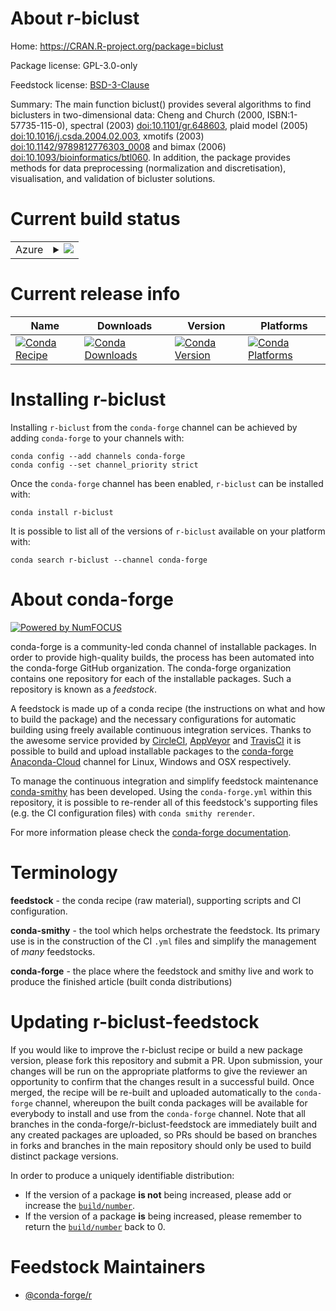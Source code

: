 About r-biclust
===============

Home: https://CRAN.R-project.org/package=biclust

Package license: GPL-3.0-only

Feedstock license: [BSD-3-Clause](https://github.com/conda-forge/r-biclust-feedstock/blob/master/LICENSE.txt)

Summary: The main function biclust() provides several algorithms to find biclusters in two-dimensional data: Cheng and Church (2000, ISBN:1-57735-115-0), spectral (2003) <doi:10.1101/gr.648603>, plaid model (2005) <doi:10.1016/j.csda.2004.02.003>, xmotifs (2003) <doi:10.1142/9789812776303_0008> and bimax (2006) <doi:10.1093/bioinformatics/btl060>. In addition, the package provides methods for data preprocessing (normalization and discretisation), visualisation, and validation of bicluster solutions.

Current build status
====================


<table>
    
  <tr>
    <td>Azure</td>
    <td>
      <details>
        <summary>
          <a href="https://dev.azure.com/conda-forge/feedstock-builds/_build/latest?definitionId=3351&branchName=master">
            <img src="https://dev.azure.com/conda-forge/feedstock-builds/_apis/build/status/r-biclust-feedstock?branchName=master">
          </a>
        </summary>
        <table>
          <thead><tr><th>Variant</th><th>Status</th></tr></thead>
          <tbody><tr>
              <td>linux_64_r_base3.6</td>
              <td>
                <a href="https://dev.azure.com/conda-forge/feedstock-builds/_build/latest?definitionId=3351&branchName=master">
                  <img src="https://dev.azure.com/conda-forge/feedstock-builds/_apis/build/status/r-biclust-feedstock?branchName=master&jobName=linux&configuration=linux_64_r_base3.6" alt="variant">
                </a>
              </td>
            </tr><tr>
              <td>linux_64_r_base4.0</td>
              <td>
                <a href="https://dev.azure.com/conda-forge/feedstock-builds/_build/latest?definitionId=3351&branchName=master">
                  <img src="https://dev.azure.com/conda-forge/feedstock-builds/_apis/build/status/r-biclust-feedstock?branchName=master&jobName=linux&configuration=linux_64_r_base4.0" alt="variant">
                </a>
              </td>
            </tr><tr>
              <td>osx_64_r_base3.6</td>
              <td>
                <a href="https://dev.azure.com/conda-forge/feedstock-builds/_build/latest?definitionId=3351&branchName=master">
                  <img src="https://dev.azure.com/conda-forge/feedstock-builds/_apis/build/status/r-biclust-feedstock?branchName=master&jobName=osx&configuration=osx_64_r_base3.6" alt="variant">
                </a>
              </td>
            </tr><tr>
              <td>osx_64_r_base4.0</td>
              <td>
                <a href="https://dev.azure.com/conda-forge/feedstock-builds/_build/latest?definitionId=3351&branchName=master">
                  <img src="https://dev.azure.com/conda-forge/feedstock-builds/_apis/build/status/r-biclust-feedstock?branchName=master&jobName=osx&configuration=osx_64_r_base4.0" alt="variant">
                </a>
              </td>
            </tr><tr>
              <td>win_64_r_base3.6</td>
              <td>
                <a href="https://dev.azure.com/conda-forge/feedstock-builds/_build/latest?definitionId=3351&branchName=master">
                  <img src="https://dev.azure.com/conda-forge/feedstock-builds/_apis/build/status/r-biclust-feedstock?branchName=master&jobName=win&configuration=win_64_r_base3.6" alt="variant">
                </a>
              </td>
            </tr><tr>
              <td>win_64_r_base4.0</td>
              <td>
                <a href="https://dev.azure.com/conda-forge/feedstock-builds/_build/latest?definitionId=3351&branchName=master">
                  <img src="https://dev.azure.com/conda-forge/feedstock-builds/_apis/build/status/r-biclust-feedstock?branchName=master&jobName=win&configuration=win_64_r_base4.0" alt="variant">
                </a>
              </td>
            </tr>
          </tbody>
        </table>
      </details>
    </td>
  </tr>
</table>

Current release info
====================

| Name | Downloads | Version | Platforms |
| --- | --- | --- | --- |
| [![Conda Recipe](https://img.shields.io/badge/recipe-r--biclust-green.svg)](https://anaconda.org/conda-forge/r-biclust) | [![Conda Downloads](https://img.shields.io/conda/dn/conda-forge/r-biclust.svg)](https://anaconda.org/conda-forge/r-biclust) | [![Conda Version](https://img.shields.io/conda/vn/conda-forge/r-biclust.svg)](https://anaconda.org/conda-forge/r-biclust) | [![Conda Platforms](https://img.shields.io/conda/pn/conda-forge/r-biclust.svg)](https://anaconda.org/conda-forge/r-biclust) |

Installing r-biclust
====================

Installing `r-biclust` from the `conda-forge` channel can be achieved by adding `conda-forge` to your channels with:

```
conda config --add channels conda-forge
conda config --set channel_priority strict
```

Once the `conda-forge` channel has been enabled, `r-biclust` can be installed with:

```
conda install r-biclust
```

It is possible to list all of the versions of `r-biclust` available on your platform with:

```
conda search r-biclust --channel conda-forge
```


About conda-forge
=================

[![Powered by NumFOCUS](https://img.shields.io/badge/powered%20by-NumFOCUS-orange.svg?style=flat&colorA=E1523D&colorB=007D8A)](http://numfocus.org)

conda-forge is a community-led conda channel of installable packages.
In order to provide high-quality builds, the process has been automated into the
conda-forge GitHub organization. The conda-forge organization contains one repository
for each of the installable packages. Such a repository is known as a *feedstock*.

A feedstock is made up of a conda recipe (the instructions on what and how to build
the package) and the necessary configurations for automatic building using freely
available continuous integration services. Thanks to the awesome service provided by
[CircleCI](https://circleci.com/), [AppVeyor](https://www.appveyor.com/)
and [TravisCI](https://travis-ci.com/) it is possible to build and upload installable
packages to the [conda-forge](https://anaconda.org/conda-forge)
[Anaconda-Cloud](https://anaconda.org/) channel for Linux, Windows and OSX respectively.

To manage the continuous integration and simplify feedstock maintenance
[conda-smithy](https://github.com/conda-forge/conda-smithy) has been developed.
Using the ``conda-forge.yml`` within this repository, it is possible to re-render all of
this feedstock's supporting files (e.g. the CI configuration files) with ``conda smithy rerender``.

For more information please check the [conda-forge documentation](https://conda-forge.org/docs/).

Terminology
===========

**feedstock** - the conda recipe (raw material), supporting scripts and CI configuration.

**conda-smithy** - the tool which helps orchestrate the feedstock.
                   Its primary use is in the construction of the CI ``.yml`` files
                   and simplify the management of *many* feedstocks.

**conda-forge** - the place where the feedstock and smithy live and work to
                  produce the finished article (built conda distributions)


Updating r-biclust-feedstock
============================

If you would like to improve the r-biclust recipe or build a new
package version, please fork this repository and submit a PR. Upon submission,
your changes will be run on the appropriate platforms to give the reviewer an
opportunity to confirm that the changes result in a successful build. Once
merged, the recipe will be re-built and uploaded automatically to the
`conda-forge` channel, whereupon the built conda packages will be available for
everybody to install and use from the `conda-forge` channel.
Note that all branches in the conda-forge/r-biclust-feedstock are
immediately built and any created packages are uploaded, so PRs should be based
on branches in forks and branches in the main repository should only be used to
build distinct package versions.

In order to produce a uniquely identifiable distribution:
 * If the version of a package **is not** being increased, please add or increase
   the [``build/number``](https://docs.conda.io/projects/conda-build/en/latest/resources/define-metadata.html#build-number-and-string).
 * If the version of a package **is** being increased, please remember to return
   the [``build/number``](https://docs.conda.io/projects/conda-build/en/latest/resources/define-metadata.html#build-number-and-string)
   back to 0.

Feedstock Maintainers
=====================

* [@conda-forge/r](https://github.com/conda-forge/r/)

